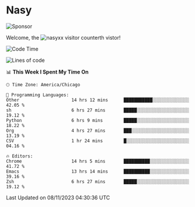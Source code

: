 # Nasy

<!--
<p align="center">
<img height="200" src="https://github-readme-stats.vercel.app/api?username=nasyxx&count_private=true&show_icons=true&theme=dracula&include_all_commits=true"/>
<img height="200" src="https://github-readme-stats.vercel.app/api/top-langs/?username=nasyxx&theme=dracula&hide=html,jupyter+notebook&count_private=true&show_icons=true"/>
</p>

  
----------------
-->

![Sponsor](https://img.shields.io/static/v1.svg?label=Sponsor&message=%E2%9D%A4&logo=GitHub&style=flat&color=pink)
 
Welcome, the ![nasyxx visitor counter](https://count.getloli.com/get/@nasyxx?theme=rule34)th vistor!
 
<!--START_SECTION:waka-->
![Code Time](http://img.shields.io/badge/Code%20Time-3%2C923%20hrs%2016%20mins-blue)

![Lines of code](https://img.shields.io/badge/From%20Hello%20World%20I%27ve%20Written-6.3%20million%20lines%20of%20code-blue)

📊 **This Week I Spent My Time On** 

```text
🕑︎ Time Zone: America/Chicago

💬 Programming Languages: 
Other                    14 hrs 12 mins      ███████████░░░░░░░░░░░░░░   42.05 % 
sh                       6 hrs 27 mins       █████░░░░░░░░░░░░░░░░░░░░   19.12 % 
Python                   6 hrs 9 mins        █████░░░░░░░░░░░░░░░░░░░░   18.22 % 
Org                      4 hrs 27 mins       ███░░░░░░░░░░░░░░░░░░░░░░   13.19 % 
CSV                      1 hr 24 mins        █░░░░░░░░░░░░░░░░░░░░░░░░   04.16 % 

🔥 Editors: 
Chrome                   14 hrs 5 mins       ██████████░░░░░░░░░░░░░░░   41.72 % 
Emacs                    13 hrs 14 mins      ██████████░░░░░░░░░░░░░░░   39.16 % 
Zsh                      6 hrs 27 mins       █████░░░░░░░░░░░░░░░░░░░░   19.12 % 
```


 Last Updated on 08/11/2023 04:30:36 UTC
<!--END_SECTION:waka-->

<!-- ![visitors](https://visitor-badge.laobi.icu/badge?page_id=nasyxx.nasyxx) -->
